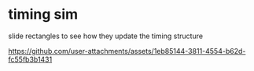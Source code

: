 # timing sim

slide rectangles to see how they update the timing structure

https://github.com/user-attachments/assets/1eb85144-3811-4554-b62d-fc55fb3b1431

